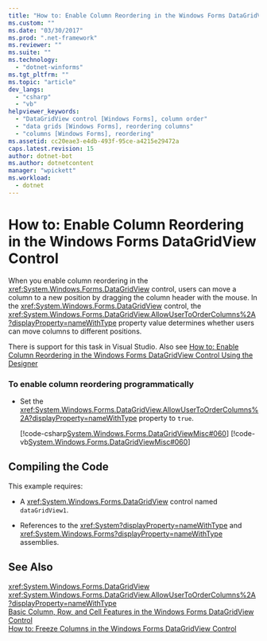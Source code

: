 ```yaml
---
title: "How to: Enable Column Reordering in the Windows Forms DataGridView Control"
ms.custom: ""
ms.date: "03/30/2017"
ms.prod: ".net-framework"
ms.reviewer: ""
ms.suite: ""
ms.technology: 
  - "dotnet-winforms"
ms.tgt_pltfrm: ""
ms.topic: "article"
dev_langs: 
  - "csharp"
  - "vb"
helpviewer_keywords: 
  - "DataGridView control [Windows Forms], column order"
  - "data grids [Windows Forms], reordering columns"
  - "columns [Windows Forms], reordering"
ms.assetid: cc20eae3-e4db-493f-95ce-a4215e29472a
caps.latest.revision: 15
author: dotnet-bot
ms.author: dotnetcontent
manager: "wpickett"
ms.workload: 
  - dotnet
---
```

# How to: Enable Column Reordering in the Windows Forms DataGridView Control
When you enable column reordering in the <xref:System.Windows.Forms.DataGridView> control, users can move a column to a new position by dragging the column header with the mouse. In the <xref:System.Windows.Forms.DataGridView> control, the <xref:System.Windows.Forms.DataGridView.AllowUserToOrderColumns%2A?displayProperty=nameWithType> property value determines whether users can move columns to different positions.  
  
 There is support for this task in Visual Studio.  Also see [How to: Enable Column Reordering in the Windows Forms DataGridView Control Using the Designer](http://msdn.microsoft.com/library/8xwtyc86\(v=vs.110\))  
  
### To enable column reordering programmatically  
  
- Set the <xref:System.Windows.Forms.DataGridView.AllowUserToOrderColumns%2A?displayProperty=nameWithType> property to `true`.  
  
   [!code-csharp[System.Windows.Forms.DataGridViewMisc#060](../../../../samples/snippets/csharp/VS_Snippets_Winforms/System.Windows.Forms.DataGridViewMisc/CS/datagridviewmisc.cs#060)]
   [!code-vb[System.Windows.Forms.DataGridViewMisc#060](../../../../samples/snippets/visualbasic/VS_Snippets_Winforms/System.Windows.Forms.DataGridViewMisc/VB/datagridviewmisc.vb#060)]  
  
## Compiling the Code  
 This example requires:  
  
-   A <xref:System.Windows.Forms.DataGridView> control named `dataGridView1`.  
  
-   References to the <xref:System?displayProperty=nameWithType> and <xref:System.Windows.Forms?displayProperty=nameWithType> assemblies.  
  
## See Also  
 <xref:System.Windows.Forms.DataGridView>  
 <xref:System.Windows.Forms.DataGridView.AllowUserToOrderColumns%2A?displayProperty=nameWithType>  
 [Basic Column, Row, and Cell Features in the Windows Forms DataGridView Control](../../../../docs/framework/winforms/controls/basic-column-row-and-cell-features-wf-datagridview-control.md)  
 [How to: Freeze Columns in the Windows Forms DataGridView Control](../../../../docs/framework/winforms/controls/how-to-freeze-columns-in-the-windows-forms-datagridview-control.md)
